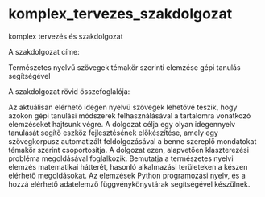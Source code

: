 # komplex_tervezes_szakdolgozat
komplex tervezés és szakdolgozat

A szakdolgozat címe:

Természetes nyelvű szövegek témakör szerinti elemzése gépi tanulás segítségével

A szakdolgozat rövid összefoglalója:

Az aktuálisan elérhető idegen nyelvű szövegek lehetővé teszik, hogy azokon gépi tanulási módszerek felhasználásával a tartalomra vonatkozó elemzéseket hajtsunk végre. A dolgozat célja egy olyan idegennyelv tanulását segítő eszköz fejlesztésének előkészítése, amely egy szövegkorpusz automatizált feldolgozásával a benne szereplő mondatokat témakör szerint csoportosítja. A dolgozat ezen, alapvetően klaszterezési probléma megoldásával foglalkozik. Bemutatja a természetes nyelvi elemzés matematikai hátterét, hasonló alkalmazási területeken a készen elérhető megoldásokat.
Az elemzések Python programozási nyelv, és a hozzá elérhető adatelemző függvénykönyvtárak segítségével készülnek.
